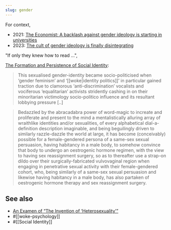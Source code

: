 ```yaml
---
slug: gender
---
```


For context,

- 2021: [The Economist: A backlash against gender ideology is starting in universities](https://archive.ph/JPkAT)
- 2023: [The cult of gender ideology is finally disintegrating](https://archive.is/20230609223701/https://www.telegraph.co.uk/columnists/2023/05/30/the-cult-of-gender-ideology-finally-crumbling/#selection-2957.4-2957.57)

"If only they knew how to read ...",

[The Formation and Persistence of Social Identity](http://actualfreedom.com.au/an/various/persistentsocialidentity.htm):

> This sexualised gender-identity became socio-politicised when ‘gender feminism’ and ‘[[woke|identity politics]]’ in particular gained traction due to clamorous ‘anti-discrimination’ vocalists and vociferous ‘equalitarian’ activists stridently cashing in on their minoritarian victimology socio-politico influence and its resultant lobbying pressure [..]

> Bedazzled by the abracadabra power of word-magic to increate and proliferate and present to the mind a mentalistically alluring array of wraithlike identities and/or sexualities, of every alphabetical dial-a-definition description imaginable, and being beguilingly driven to similarly razzle-dazzle the world at large, it has become (conceivably) possible for a female-gendered persona of a same-sex sexual persuasion, having habitancy in a male body, to somehow convince that body to undergo an oestrogenic hormone regimen, with the view to having sex reassignment surgery, so as to thereafter use a strap-on dildo over their surgically-fabricated vulvovaginal region when engaging in penetrative sexual activity with their female-gendered cohort, who, being similarly of a same-sex sexual persuasion and likewise having habitancy in a male body, has also partaken of oestrogenic hormone therapy and sex reassignment surgery.


## See also

- [An Examen of “The Invention of ‘Heterosexuality’”](http://actualfreedom.com.au/an/contents.htm#contents)
- #[[woke-psychology]]
- #[[Social Identity]]
